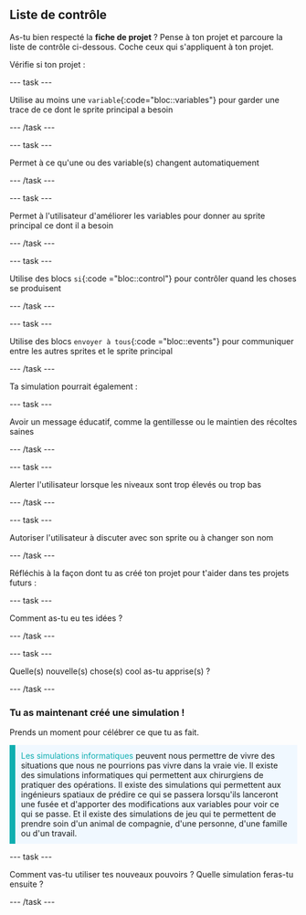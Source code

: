## Liste de contrôle

As-tu bien respecté la **fiche de projet** ? Pense à ton projet et parcoure la liste de contrôle ci-dessous. Coche ceux qui s'appliquent à ton projet.

Vérifie si ton projet :

--- task ---

Utilise au moins une `variable`{:code="bloc::variables"} pour garder une trace de ce dont le sprite principal a besoin

--- /task ---

--- task ---

Permet à ce qu'une ou des variable(s) changent automatiquement

--- /task ---

--- task ---

Permet à l'utilisateur d'améliorer les variables pour donner au sprite principal ce dont il a besoin

--- /task ---

--- task ---

Utilise des blocs `si`{:code ="bloc::control"} pour contrôler quand les choses se produisent

--- /task ---

--- task ---

Utilise des blocs `envoyer à tous`{:code ="bloc::events"} pour communiquer entre les autres sprites et le sprite principal

--- /task ---

Ta simulation pourrait également :

--- task ---

Avoir un message éducatif, comme la gentillesse ou le maintien des récoltes saines

--- /task ---

--- task ---

Alerter l'utilisateur lorsque les niveaux sont trop élevés ou trop bas

--- /task ---

--- task ---

Autoriser l'utilisateur à discuter avec son sprite ou à changer son nom

--- /task ---

Réfléchis à la façon dont tu as créé ton projet pour t'aider dans tes projets futurs :

--- task ---

Comment as-tu eu tes idées ? 

<!-- free text answer, 3 characters possibly -->
--- /task ---

--- task ---

Quelle(s) nouvelle(s) chose(s) cool as-tu apprise(s) ?

<!-- free text answer, 3 characters possibly -->

--- /task ---

### Tu as maintenant créé une simulation !

Prends un moment pour célébrer ce que tu as fait.

<p style="border-left: solid; border-width:10px; border-color: #0faeb0; background-color: aliceblue; padding: 10px;">
<span style="color: #0faeb0">Les simulations informatiques</span> peuvent nous permettre de vivre des situations que nous ne pourrions pas vivre dans la vraie vie. Il existe des simulations informatiques qui permettent aux chirurgiens de pratiquer des opérations. Il existe des simulations qui permettent aux ingénieurs spatiaux de prédire ce qui se passera lorsqu'ils lanceront une fusée et d'apporter des modifications aux variables pour voir ce qui se passe. Et il existe des simulations de jeu qui te permettent de prendre soin d'un animal de compagnie, d'une personne, d'une famille ou d'un travail. 
</p>

--- task ---

Comment vas-tu utiliser tes nouveaux pouvoirs ? Quelle simulation feras-tu ensuite ?

<!-- free text answer, 3 characters possibly -->

--- /task ---

